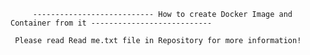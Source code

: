 

         --------------------------- How to create Docker Image and Container from it ---------------------------
	 
	 Please read Read me.txt file in Repository for more information!
